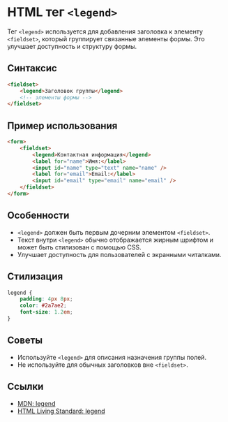 # HTML тег `<legend>`

Тег `<legend>` используется для добавления заголовка к элементу `<fieldset>`, который группирует связанные элементы формы. Это улучшает доступность и структуру формы.

## Синтаксис

```html
<fieldset>
	<legend>Заголовок группы</legend>
	<!-- элементы формы -->
</fieldset>
```

## Пример использования

```html
<form>
	<fieldset>
		<legend>Контактная информация</legend>
		<label for="name">Имя:</label>
		<input id="name" type="text" name="name" />
		<label for="email">Email:</label>
		<input id="email" type="email" name="email" />
	</fieldset>
</form>
```

## Особенности

- `<legend>` должен быть первым дочерним элементом `<fieldset>`.
- Текст внутри `<legend>` обычно отображается жирным шрифтом и может быть стилизован с помощью CSS.
- Улучшает доступность для пользователей с экранными читалками.

## Стилизация

```css
legend {
	padding: 4px 8px;
	color: #2a7ae2;
	font-size: 1.2em;
}
```

## Советы

- Используйте `<legend>` для описания назначения группы полей.
- Не используйте для обычных заголовков вне `<fieldset>`.

## Ссылки

- [MDN: legend](https://developer.mozilla.org/ru/docs/Web/HTML/Element/legend)
- [HTML Living Standard: legend](https://html.spec.whatwg.org/multipage/form-elements.html#the-legend-element)
